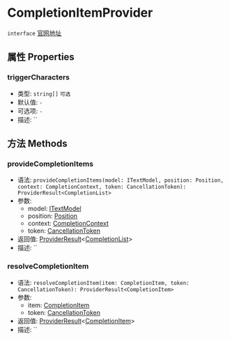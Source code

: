 # CompletionItemProvider
`interface` [官网地址](https://microsoft.github.io/monaco-editor/docs.html#interfaces/languages.CompletionItemProvider.html)
## 属性 Properties
### triggerCharacters
+ 类型: `string[]` `可选`
+ 默认值: `-`
+ 可选项: `-`
+ 描述: ``
## 方法 Methods

### provideCompletionItems
+ 语法: `provideCompletionItems(model: ITextModel, position: Position, context: CompletionContext, token: CancellationToken): ProviderResult<CompletionList>`
+ 参数: 
  + model: [ITextModel](../../editor/interfaces/ITextModel.md)
  + position: [Position](../../global/classes/Position.md)
  + context: [CompletionContext](./CompletionContext.md)
  + token: [CancellationToken](../../global/interfaces/CancellationToken.md)
+ 返回值: [ProviderResult](../alias.md#providerresult)\<[CompletionList](./CompletionList.md)\>
+ 描述: ``

### resolveCompletionItem
+ 语法: `resolveCompletionItem(item: CompletionItem, token: CancellationToken): ProviderResult<CompletionItem>`
+ 参数: 
  + item: [CompletionItem](./CompletionItem.md)
  + token: [CancellationToken](../../global/interfaces/CancellationToken.md)
+ 返回值: [ProviderResult](../alias.md#providerresult)\<[CompletionItem](./CompletionItem.md)\>
+ 描述: ``

